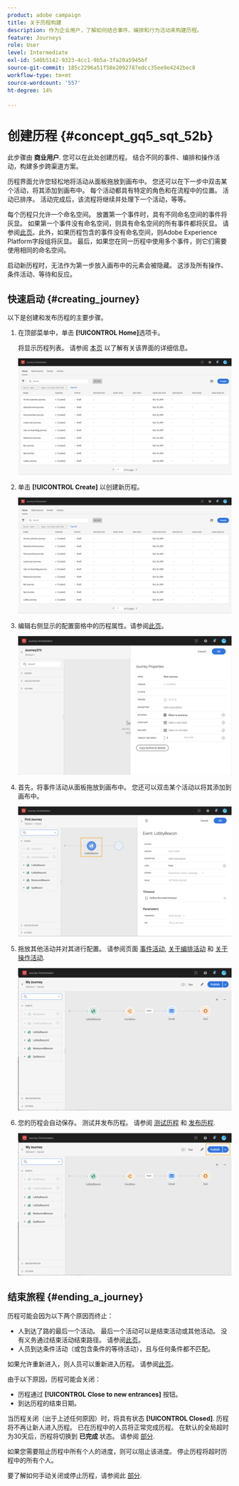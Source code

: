 ```yaml
---
product: adobe campaign
title: 关于历程构建
description: 作为企业用户，了解如何结合事件、编排和行为活动来构建历程。
feature: Journeys
role: User
level: Intermediate
exl-id: 540b5142-9323-4cc1-9b5a-3fa20a5945bf
source-git-commit: 185c2296a51f58e2092787edcc35ee9e4242bec8
workflow-type: tm+mt
source-wordcount: '557'
ht-degree: 14%

---
```


# 创建历程 {#concept_gq5_sqt_52b}

此步骤由 **商业用户**. 您可以在此处创建历程。 结合不同的事件、编排和操作活动，构建多步跨渠道方案。

历程界面允许您轻松地将活动从面板拖放到画布中。 您还可以在下一步中双击某个活动，将其添加到画布中。 每个活动都具有特定的角色和在流程中的位置。 活动已排序。 活动完成后，该流程将继续并处理下一个活动，等等。

每个历程只允许一个命名空间。 放置第一个事件时，具有不同命名空间的事件将灰显。 如果第一个事件没有命名空间，则具有命名空间的所有事件都将灰显。 请参阅[此页](../event/selecting-the-namespace.md)。此外，如果历程包含的事件没有命名空间，则Adobe Experience Platform字段组将灰显。 最后，如果您在同一历程中使用多个事件，则它们需要使用相同的命名空间。

启动新历程时，无法作为第一步放入画布中的元素会被隐藏。 这涉及所有操作、条件活动、等待和反应。

## 快速启动 {#creating_journey}

以下是创建和发布历程的主要步骤。

1. 在顶部菜单中，单击 **[!UICONTROL Home]**&#x200B;选项卡。

   将显示历程列表。 请参阅 [本页](../building-journeys/using-the-journey-designer.md) 以了解有关该界面的详细信息。

   ![](../assets/journey30.png)

1. 单击 **[!UICONTROL Create]** 以创建新历程。

   ![](../assets/journey31.png)

1. 编辑右侧显示的配置窗格中的历程属性。请参阅[此页](../building-journeys/changing-properties.md)。

   ![](../assets/journey32.png)

1. 首先，将事件活动从面板拖放到画布中。 您还可以双击某个活动以将其添加到画布中。

   ![](../assets/journey33.png)

1. 拖放其他活动并对其进行配置。 请参阅页面 [事件活动](../building-journeys/event-activities.md), [关于编排活动](../building-journeys/about-orchestration-activities.md) 和 [关于操作活动](../building-journeys/about-action-activities.md).

   ![](../assets/journey34.png)

1. 您的历程会自动保存。 测试并发布历程。 请参阅 [测试历程](../building-journeys/testing-the-journey.md) 和 [发布历程](../building-journeys/publishing-the-journey.md).

   ![](../assets/journey36.png)

## 结束旅程 {#ending_a_journey}

历程可能会因为以下两个原因而终止：

* 人到达了路的最后一个活动。 最后一个活动可以是结束活动或其他活动。 没有义务通过结束活动结束路径。 请参阅[此页](../building-journeys/end-activity.md)。
* 人员到达条件活动（或包含条件的等待活动），且与任何条件都不匹配。

如果允许重新进入，则人员可以重新进入历程。 请参阅[此页](../building-journeys/changing-properties.md)。

由于以下原因，历程可能会关闭：

* 历程通过 **[!UICONTROL Close to new entrances]** 按钮。
* 到达历程的结束日期。

当历程关闭（出于上述任何原因）时，将具有状态 **[!UICONTROL Closed]**. 历程将不再让新人进入历程。 已在历程中的人员将正常完成历程。 在默认的全局超时为30天后，历程将切换到 **已完成** 状态。 请参阅 [部分](../building-journeys/changing-properties.md#entrance).

如果您需要阻止历程中所有个人的进度，则可以阻止该进度。 停止历程将超时历程中的所有个人。

要了解如何手动关闭或停止历程，请参阅此 [部分](../building-journeys/terminating-a-journey.md).
